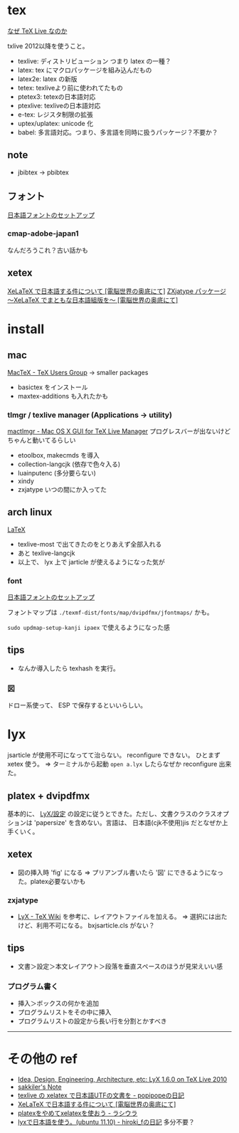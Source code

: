 tex
====

[なぜ TeX Live なのか](http://fugenji.org/~thomas/texlive-guide/why.html)

txlive 2012以降を使うこと。

* texlive: ディストリビューション つまり latex の一種？
* latex: tex にマクロパッケージを組み込んだもの
* latex2e: latex の新版
* tetex: texliveより前に使われてたもの
* ptetex3: tetexの日本語対応
* ptexlive: texliveの日本語対応
* e-tex: レジスタ制限の拡張
* uptex/uplatex: unicode 化
* babel: 多言語対応。つまり、多言語を同時に扱うパッケージ？不要か？

note
----

* jbibtex -> pbibtex


フォント
-----

[日本語フォントのセットアップ](http://www.fugenji.org/~thomas/texlive-guide/font_setup.html)

### cmap-adobe-japan1

なんだろうこれ？古い話かも


xetex
-----

[XeLaTeX で日本語する件について [電脳世界の奥底にて]](http://zrbabbler.sp.land.to/xelatex.html#sec-zxjatype)
[ZXjatype パッケージ ～XeLaTeX でまともな日本語組版を～ [電脳世界の奥底にて]](http://zrbabbler.sp.land.to/zxjatype.html)



install
=======


mac
---

[MacTeX - TeX Users Group](http://www.tug.org/mactex/)
-> smaller packages

* basictex をインストール
* maxtex-additions も入れたかも

### tlmgr / texlive manager (Applications -> utility)

[mactlmgr - Mac OS X GUI for TeX Live Manager](http://code.google.com/p/mactlmgr/)
プログレスバーが出ないけどちゃんと動いてるらしい

* etoolbox, makecmds を導入
* collection-langcjk (依存で色々入る)
* luainputenc (多分要らない)
* xindy
* zxjatype いつの間にか入ってた


arch linux
----------

[LaTeX](https://wiki.archlinux.org/index.php/LaTeX)

* texlive-most で出てきたのをとりあえず全部入れる
* あと texlive-langcjk
* 以上で、 lyx 上で jarticle が使えるようになった気が

### font

[日本語フォントのセットアップ](http://fugenji.org/~thomas/texlive-guide/font_setup.html)

フォントマップは `./texmf-dist/fonts/map/dvipdfmx/jfontmaps/` かも。

`sudo updmap-setup-kanji ipaex` で使えるようになった感

tips
----

* なんか導入したら texhash を実行。

### 図

ドロー系使って、 ESP で保存するといいらしい。

lyx
===

jsarticle が使用不可になってて治らない。 reconfigure できない。
ひとまず xetex 使う。
=> ターミナルから起動 `open a.lyx` したらなぜか reconfigure 出来た。

## platex + dvipdfmx

基本的に、 [LyX/設定](http://oku.edu.mie-u.ac.jp/~okumura/texwiki/?LyX%2F%E8%A8%AD%E5%AE%9A) の設定に従うとできた。ただし、文書クラスのクラスオプションは 'papersize' を含めない。言語は、 日本語(cjk不使用)jis だとなぜか上手くいく。

## xetex

* 図の挿入時 'fig' になる
  => プリアンブル書いたら '図' にできるようになった。platex必要ないかも

### zxjatype

* [LyX - TeX Wiki](http://oku.edu.mie-u.ac.jp/~okumura/texwiki/?LyX) を参考に、レイアウトファイルを加える。
  => 選択には出たけど、利用不可になる。 bxjsarticle.cls がない？

## tips

* 文書＞設定＞本文レイアウト＞段落を垂直スペースのほうが見栄えいい感

### プログラム書く

* 挿入＞ボックスの何かを追加
* プログラムリストをその中に挿入
* プログラムリストの設定から長い行を分割とかすべき

**************

# その他の ref

* [Idea, Design, Engineering, Architecture, etc: LyX 1.6.0 on TeX Live 2010](http://voidptr.seesaa.net/article/182189330.html)
* [sakkiler's Note](http://sakkiler.hatenablog.com/entries/2012/10/18)
* [texlive の xelatex で日本語UTFの文書を - popipopeの日記](http://d.hatena.ne.jp/popipope/20110514/1305374592)
* [XeLaTeX で日本語する件について [電脳世界の奥底にて]](http://zrbabbler.sp.land.to/xelatex.html)
* [platexをやめてxelatexを使おう - ラシウラ](http://d.hatena.ne.jp/bellbind/20101105/1288966798)
* [lyxで日本語を使う。(ubuntu 11.10) - hiroki_fの日記](http://d.hatena.ne.jp/hiroki_f/20111114/1321227216) 多分不要？


